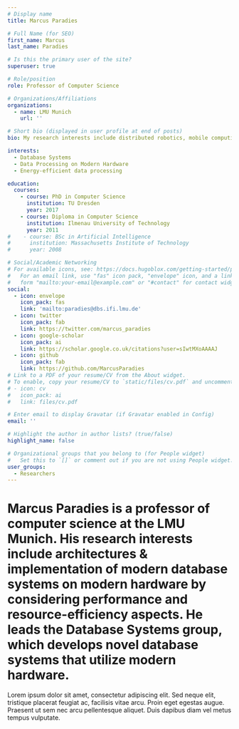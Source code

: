 ```yaml
---
# Display name
title: Marcus Paradies

# Full Name (for SEO)
first_name: Marcus
last_name: Paradies

# Is this the primary user of the site?
superuser: true

# Role/position
role: Professor of Computer Science

# Organizations/Affiliations
organizations:
  - name: LMU Munich
    url: ''

# Short bio (displayed in user profile at end of posts)
bio: My research interests include distributed robotics, mobile computing and programmable matter.

interests:
  - Database Systems
  - Data Processing on Modern Hardware
  - Energy-efficient data processing

education:
  courses:
    - course: PhD in Computer Science
      institution: TU Dresden
      year: 2017
    - course: Diploma in Computer Science
      institution: Ilmenau University of Technology
      year: 2011
#    - course: BSc in Artificial Intelligence
#      institution: Massachusetts Institute of Technology
#      year: 2008

# Social/Academic Networking
# For available icons, see: https://docs.hugoblox.com/getting-started/page-builder/#icons
#   For an email link, use "fas" icon pack, "envelope" icon, and a link in the
#   form "mailto:your-email@example.com" or "#contact" for contact widget.
social:
  - icon: envelope
    icon_pack: fas
    link: 'mailto:paradies@dbs.ifi.lmu.de'
  - icon: twitter
    icon_pack: fab
    link: https://twitter.com/marcus_paradies
  - icon: google-scholar
    icon_pack: ai
    link: https://scholar.google.co.uk/citations?user=sIwtMXoAAAAJ
  - icon: github
    icon_pack: fab
    link: https://github.com/MarcusParadies
# Link to a PDF of your resume/CV from the About widget.
# To enable, copy your resume/CV to `static/files/cv.pdf` and uncomment the lines below.
# - icon: cv
#   icon_pack: ai
#   link: files/cv.pdf

# Enter email to display Gravatar (if Gravatar enabled in Config)
email: ''

# Highlight the author in author lists? (true/false)
highlight_name: false

# Organizational groups that you belong to (for People widget)
#   Set this to `[]` or comment out if you are not using People widget.
user_groups:
  - Researchers
---
```


# Marcus Paradies is a professor of computer science at the LMU Munich. His research interests include architectures & implementation of modern database systems on modern hardware by considering performance and resource-efficiency aspects. He leads the Database Systems group, which develops novel database systems that utilize modern hardware.

Lorem ipsum dolor sit amet, consectetur adipiscing elit. Sed neque elit, tristique placerat feugiat ac, facilisis vitae arcu. Proin eget egestas augue. Praesent ut sem nec arcu pellentesque aliquet. Duis dapibus diam vel metus tempus vulputate.
